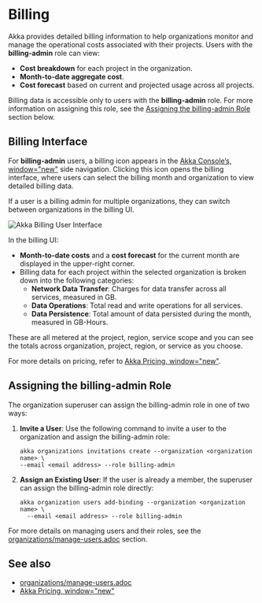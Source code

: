 # Billing

Akka provides detailed billing information to help organizations monitor and manage the operational costs associated with their projects. Users with the **billing-admin** role can view:

* **Cost breakdown** for each project in the organization.
* **Month-to-date aggregate cost**.
* **Cost forecast** based on current and projected usage across all projects.

Billing data is accessible only to users with the **billing-admin** role. For more information on assigning this role, see the [Assigning the billing-admin Role](#assigning-the-billing-admin-role) section below.

## Billing Interface

For **billing-admin** users, a billing icon appears in the [Akka Console’s, window="new"](https://console.akka.io/) side navigation. Clicking this icon opens the billing interface, where users can select the billing month and organization to view detailed billing data.

If a user is a billing admin for multiple organizations, they can switch between organizations in the billing UI.

![Akka Billing User Interface](billing-ui.jpg)

In the billing UI:

* **Month-to-date costs** and a **cost forecast** for the current month are displayed in the upper-right corner.
* Billing data for each project within the selected organization is broken down into the following categories:
  * **Network Data Transfer**: Charges for data transfer across all services, measured in GB.
  * **Data Operations**: Total read and write operations for all services.
  * **Data Persistence**: Total amount of data persisted during the month, measured in GB-Hours.

These are all metered at the project, region, service scope and you can see the totals across organization, project, region, or service as you choose. 

For more details on pricing, refer to [Akka Pricing, window="new"](https://akka.io/pricing#).

## Assigning the billing-admin Role

The organization superuser can assign the billing-admin role in one of two ways:

1. **Invite a User**: Use the following command to invite a user to the organization and assign the billing-admin role:

   ```command window
   akka organizations invitations create --organization <organization name> \
   --email <email address> --role billing-admin
   ```
2. **Assign an Existing User**: If the user is already a member, the superuser can assign the billing-admin role directly:

   ```command window
   akka organization users add-binding --organization <organization name> \
     --email <email address> --role billing-admin
   ```

For more details on managing users and their roles, see the [organizations/manage-users.adoc](organizations/manage-users.adoc) section.

## See also

* [organizations/manage-users.adoc](organizations/manage-users.adoc)
* [Akka Pricing, window="new"](https://akka.io/pricing#)
